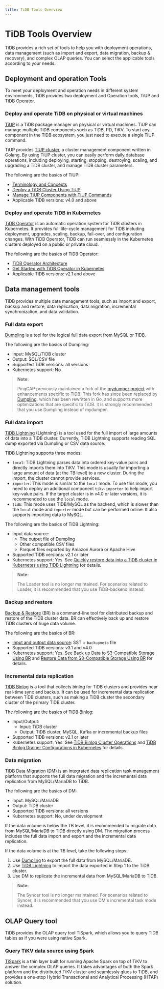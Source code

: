 ```yaml
---
title: TiDB Tools Overview
---
```


# TiDB Tools Overview

TiDB provides a rich set of tools to help you with deployment operations, data management (such as import and export, data migration, backup & recovery), and complex OLAP queries. You can select the applicable tools according to your needs.

## Deployment and operation Tools

To meet your deployment and operation needs in different system environments, TiDB provides two deployment and Operation tools, TiUP and TiDB Operator.

### Deploy and operate TiDB on physical or virtual machines

[TiUP](/tiup/tiup-overview.md) is a TiDB package manager on physical or virtual machines. TiUP can manage multiple TiDB components such as TiDB, PD, TiKV. To start any component in the TiDB ecosystem, you just need to execute a single TiUP command.

TiUP provides [TiUP cluster](https://github.com/pingcap/tiup/tree/master/components/cluster), a cluster management component written in Golang. By using TiUP cluster, you can easily perform daily database operations, including deploying, starting, stopping, destroying, scaling, and upgrading a TiDB cluster, and manage TiDB cluster parameters.

The following are the basics of TiUP:

- [Terminology and Concepts](/tiup/tiup-terminology-and-concepts.md)
- [Deploy a TiDB Cluster Using TiUP](/production-deployment-using-tiup.md)
- [Manage TiUP Components with TiUP Commands](/tiup/tiup-component-management.md)
- Applicable TiDB versions: v4.0 and above

### Deploy and operate TiDB in Kubernetes

[TiDB Operator](https://github.com/pingcap/tidb-operator) is an automatic operation system for TiDB clusters in Kubernetes. It provides full life-cycle management for TiDB including deployment, upgrades, scaling, backup, fail-over, and configuration changes. With TiDB Operator, TiDB can run seamlessly in the Kubernetes clusters deployed on a public or private cloud.

The following are the basics of TiDB Operator:

- [TiDB Operator Architecture](https://docs.pingcap.com/tidb-in-kubernetes/stable/architecture)
- [Get Started with TiDB Operator in Kubernetes](https://docs.pingcap.com/tidb-in-kubernetes/stable/get-started/)
- Applicable TiDB versions: v2.1 and above

## Data management tools

 TiDB provides multiple data management tools, such as import and export, backup and restore, data replication, data migration, incremental synchronization, and data validation.

### Full data export

[Dumpling](/dumpling-overview.md) is a tool for the logical full data export from MySQL or TiDB.

The following are the basics of Dumpling:

- Input: MySQL/TiDB cluster
- Output: SQL/CSV file
- Supported TiDB versions: all versions
- Kubernetes support: No

> **Note:**
>
> PingCAP previously maintained a fork of the [mydumper project](https://github.com/maxbube/mydumper) with enhancements specific to TiDB. This fork has since been replaced by [Dumpling](/dumpling-overview.md), which has been rewritten in Go, and supports more optimizations that are specific to TiDB. It is strongly recommended that you use Dumpling instead of mydumper.

### Full data import

[TiDB Lightning](/tidb-lightning/tidb-lightning-overview.md) (Lightning) is a tool used for the full import of large amounts of data into a TiDB cluster. Currently, TiDB Lightning supports reading SQL dump exported via Dumpling or CSV data source.

TiDB Lightning supports three modes:

- `local`: TiDB Lightning parses data into ordered key-value pairs and directly imports them into TiKV. This mode is usually for importing a large amount of data (at the TB level) to a new cluster. During the import, the cluster cannot provide services.
- `importer`: This mode is similar to the `local` mode. To use this mode, you need to deploy an additional component `tikv-importer` to help import key-value pairs. If the target cluster is in v4.0 or later versions, it is recommended to use the `local` mode.
- `tidb`: This mode uses TiDB/MySQL as the backend, which is slower than the `local` mode and `importer` mode but can be performed online. It also supports importing data to MySQL.

The following are the basics of TiDB Lightning:

- Input data source:
    - The output file of Dumpling
    - Other compatible CSV files
    - Parquet files exported by Amazon Aurora or Apache Hive
- Supported TiDB versions: v2.1 or later
- Kubernetes support: Yes. See [Quickly restore data into a TiDB cluster in Kubernetes using TiDB Lightning](https://docs.pingcap.com/tidb-in-kubernetes/stable/restore-data-using-tidb-lightning) for details.

> **Note:**
>
> The Loader tool is no longer maintained. For scenarios related to Loader, it is recommended that you use TiDB-backend instead.

### Backup and restore

[Backup & Restore](/br/backup-and-restore-overview.md) (BR) is a command-line tool for distributed backup and restore of the TiDB cluster data. BR can effectively back up and restore TiDB clusters of huge data volume.

The following are the basics of BR:

- [Input and output data source](/br/backup-and-restore-design.md#types-of-backup-files): SST + `backupmeta` file
- Supported TiDB versions: v3.1 and v4.0
- Kubernetes support: Yes. See [Back up Data to S3-Compatible Storage Using BR](https://docs.pingcap.com/tidb-in-kubernetes/stable/backup-to-aws-s3-using-br) and [Restore Data from S3-Compatible Storage Using BR](https://docs.pingcap.com/tidb-in-kubernetes/stable/restore-from-aws-s3-using-br) for details.

### Incremental data replication

[TiDB Binlog](/tidb-binlog/tidb-binlog-overview.md) is a tool that collects binlog for TiDB clusters and provides near real-time sync and backup. It can be used for incremental data replication between TiDB clusters, such as making a TiDB cluster the secondary cluster of the primary TiDB cluster.

The following are the basics of TiDB Binlog:

- Input/Output:
    - Input: TiDB cluster
    - Output: TiDB cluster, MySQL, Kafka or incremental backup files
- Supported TiDB versions: v2.1 or later
- Kubernetes support: Yes. See [TiDB Binlog Cluster Operations](https://docs.pingcap.com/tidb-in-kubernetes/stable/deploy-tidb-binlog) and [TiDB Binlog Drainer Configurations in Kubernetes](https://docs.pingcap.com/tidb-in-kubernetes/stable/configure-tidb-binlog-drainer) for details.

### Data migration

[TiDB Data Migration](/dm/dm-overview.md) (DM) is an integrated data replication task management platform that supports the full data migration and the incremental data replication from MySQL/MariaDB to TiDB.

The following are the basics of DM:

- Input: MySQL/MariaDB
- Output: TiDB cluster
- Supported TiDB versions: all versions
- Kubernetes support: No, under development

If the data volume is below the TB level, it is recommended to migrate data from MySQL/MariaDB to TiDB directly using DM. The migration process includes the full data import and export and the incremental data replication.

If the data volume is at the TB level, take the following steps:

1. Use [Dumpling](/dumpling-overview.md) to export the full data from MySQL/MariaDB.
2. Use [TiDB Lightning](/tidb-lightning/tidb-lightning-overview.md) to import the data exported in Step 1 to the TiDB cluster.
3. Use DM to replicate the incremental data from MySQL/MariaDB to TiDB.

> **Note:**
>
> The Syncer tool is no longer maintained. For scenarios related to Syncer, it is recommended that you use DM's incremental task mode instead.

## OLAP Query tool

TiDB provides the OLAP query tool TiSpark, which allows you to query TiDB tables as if you were using native Spark.

### Query TiKV data source using Spark

[TiSpark](/tispark-overview.md) is a thin layer built for running Apache Spark on top of TiKV to answer the complex OLAP queries. It takes advantages of both the Spark platform and the distributed TiKV cluster and seamlessly glues to TiDB, and provides a one-stop Hybrid Transactional and Analytical Processing (HTAP) solution.